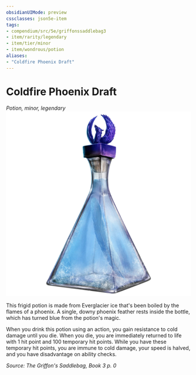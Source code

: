 ```yaml
---
obsidianUIMode: preview
cssclasses: json5e-item
tags:
- compendium/src/5e/griffonssaddlebag3
- item/rarity/legendary
- item/tier/minor
- item/wondrous/potion
aliases: 
- "Coldfire Phoenix Draft"
---
```

# Coldfire Phoenix Draft
*Potion, minor, legendary*  
![](https://raw.githubusercontent.com/TheGiddyLimit/homebrew-img/main/img/GriffonsSaddlebag3/Coldfire-Phoenix-Draft.webp#right)  


This frigid potion is made from Everglacier ice that's been boiled by the flames of a phoenix. A single, downy phoenix feather rests inside the bottle, which has turned blue from the potion's magic.

When you drink this potion using an action, you gain resistance to cold damage until you die. When you die, you are immediately returned to life with 1 hit point and 100 temporary hit points. While you have these temporary hit points, you are immune to cold damage, your speed is halved, and you have disadvantage on ability checks.

*Source: The Griffon's Saddlebag, Book 3 p. 0*